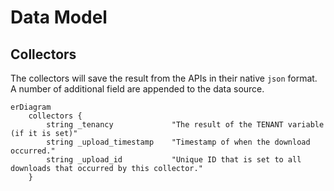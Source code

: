 # Data Model

## Collectors

The collectors will save the result from the APIs in their native `json` format.  A number of additional field are appended to the data source.

```mermaid
erDiagram
    collectors {
        string _tenancy             "The result of the TENANT variable (if it is set)"
        string _upload_timestamp    "Timestamp of when the download occurred."
        string _upload_id           "Unique ID that is set to all downloads that occurred by this collector."
    }
```
